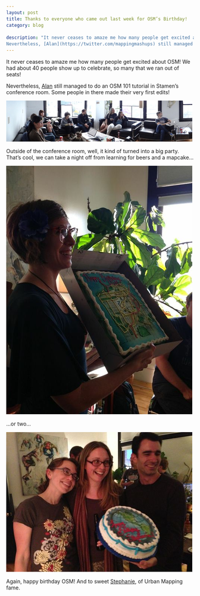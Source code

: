 ```yaml
---
layout: post
title: Thanks to everyone who came out last week for OSM’s Birthday!
category: blog

description: "It never ceases to amaze me how many people get excited about OSM! We had about 40 people show up to celebrate, so many that we ran out of seats!
Nevertheless, [Alan](https://twitter.com/mappingmashups) still managed to do an OSM 101 tutorial in Stamen’s conference room. Some people in there made their very first edits!"
---
```


It never ceases to amaze me how many people get excited about OSM! We had about 40 people show up to celebrate, so many that we ran out of seats!

Nevertheless, [Alan](https://twitter.com/mappingmashups) still managed to do an OSM 101 tutorial in Stamen’s conference room. Some people in there made their very first edits!

!["Happy Birthday OSM!"](/img/osms-birthday-meeting.jpg "Happy Birthday OSM!")
<!--more-->
Outside of the conference room, well, it kind of turned into a big party. That’s cool, we can take a night off from learning for beers and a mapcake…

!["Let there be cake!"](/img/osms-birthday-cake.jpg "Let there be cake!")

…or two…

!["Let there be cake!"](/img/osms-birthday-cake-with-friends.jpg "Let there be cake!")

Again, happy birthday OSM! And to sweet [Stephanie](https://twitter.com/mizmay), of Urban Mapping fame.